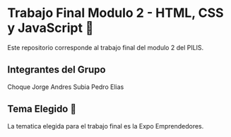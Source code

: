 # Trabajo Final Modulo 2 - HTML, CSS y JavaScript 📢

Este repositorio corresponde al trabajo final del modulo 2 del PILIS. 

## Integrantes del Grupo 

Choque Jorge Andres 
Subia Pedro Elias 

## Tema Elegido 📄

La tematica elegida para el trabajo final es la Expo Emprendedores. 
